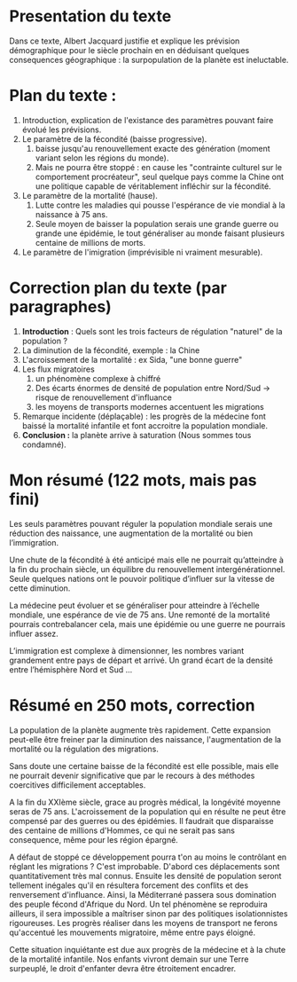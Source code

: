 # Presentation du texte
Dans ce texte, Albert Jacquard justifie et explique les prévision démographique pour le siècle prochain en en déduisant quelques consequences géographique : la surpopulation de la planète est ineluctable.
# Plan du texte :
1. Introduction, explication de l'existance des paramètres pouvant faire évolué les prévisions.
2. Le paramètre de la fécondité (baisse progressive).
	1. baisse jusqu'au renouvellement exacte des génération (moment variant selon les régions du monde).
	2. Mais ne pourra être stoppé  : en cause les "contrainte culturel sur le comportement procréateur", seul quelque pays comme la Chine ont une politique capable de véritablement infléchir sur la fécondité.
3. Le paramètre de la mortalité (hause).
	1. Lutte contre les maladies qui pousse l'espérance de vie mondial à la naissance à 75 ans.
	2. Seule moyen de baisser la population serais une grande guerre ou grande une épidémie, le tout généraliser au monde faisant plusieurs centaine de millions de morts.
4. Le paramètre de l'imigration (imprévisible ni vraiment mesurable).

# Correction plan du texte (par paragraphes)
1. **Introduction** : Quels sont les trois facteurs de régulation "naturel" de la population ?
2. La diminution de la fécondité, exemple : la Chine
3. L'acroissement de la mortalité : ex Sida, "une bonne guerre"
4. Les flux migratoires
	1. un phénomène complexe à chiffré
	2. Des écarts énormes de densité de population entre Nord/Sud -> risque de renouvellement d'influance
	3. les moyens de transports modernes accentuent les migrations
5. Remarque incidente (déplaçable) : les progrès de la médecine font baissé la mortalité infantile et font accroitre la population mondiale.
6. **Conclusion :** la planète arrive à saturation (Nous sommes tous condamné).

# Mon résumé (122 mots, mais pas fini)
Les seuls paramètres pouvant réguler la population mondiale serais une réduction des naissance, une augmentation de la mortalité ou bien l’immigration.

Une chute de la fécondité à été anticipé mais elle ne pourrait qu’atteindre à la fin du prochain siècle, un équilibre du renouvellement intergénérationnel. Seule quelques nations ont le pouvoir politique d’influer sur la vitesse de cette diminution.

La médecine peut évoluer et se généraliser pour atteindre à l’échelle mondiale, une espérance de vie de 75 ans. Une remonté de la mortalité pourrais contrebalancer cela, mais une épidémie ou une guerre ne pourrais influer assez.

L’immigration est complexe à dimensionner, les nombres variant grandement entre pays de départ et arrivé. Un grand écart de la densité entre l’hémisphère Nord et Sud ...
# Résumé en 250 mots, correction
La population de la planète augmente très rapidement. Cette expansion peut-elle être freiner par la diminution des naissance, l'augmentation de la mortalité ou la régulation des migrations.

Sans doute une certaine baisse de la fécondité est elle possible, mais elle ne pourrait devenir significative que par le recours à des méthodes coercitives difficilement acceptables.

A la fin du XXIème siècle, grace au progrès médical, la longévité moyenne seras de 75 ans. L'acroissement de la population qui en résulte ne peut être compensé par des guerres ou des épidémies. Il faudrait que disparaisse des centaine de millions d'Hommes, ce qui ne serait pas sans consequence, même pour les région épargné.

A défaut de stoppé ce développement pourra t'on au moins le contrôlant en réglant les migrations ? C'est improbable. D'abord ces déplacements sont quantitativement très mal connus. Ensuite les densité de population seront tellement inégales qu'il en résultera forcement des conflits et des renversement d'influance. Ainsi, la Méditerrané passera sous domination des peuple fécond d'Afrique du Nord. Un tel phénomène se reproduira ailleurs, il sera impossible a maîtriser sinon par des politiques isolationnistes rigoureuses. Les progrès réaliser dans les moyens de transport ne ferons qu'accentué les mouvements migratoire, même entre pays éloigné.

Cette situation inquiétante est due aux progrès de la médecine et à la chute de la mortalité infantile. Nos enfants vivront demain sur une Terre surpeuplé, le droit d'enfanter devra être étroitement encadrer.